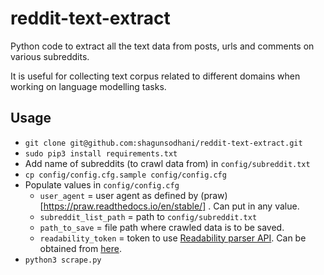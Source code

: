 # reddit-text-extract

Python code to extract all the text data from posts, urls and comments on various subreddits.

It is useful for collecting text corpus related to different domains when working on language modelling tasks.

## Usage

* `git clone git@github.com:shagunsodhani/reddit-text-extract.git`
* `sudo pip3 install requirements.txt`
* Add name of subreddits (to crawl data from) in `config/subreddit.txt`
* `cp config/config.cfg.sample config/config.cfg`
* Populate values in `config/config.cfg`
    * `user_agent` = user agent as defined by (praw)[https://praw.readthedocs.io/en/stable/] . Can put in any value.
    * `subreddit_list_path` = path to `config/subreddit.txt`
    * `path_to_save` = file path where crawled data is to be saved.
    * `readability_token` = token to use [Readability parser API](https://www.readability.com/developers/api/parser). Can be obtained from [here](https://www.readability.com/developers/api).
* `python3 scrape.py`

